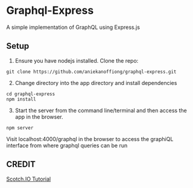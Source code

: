 # Graphql-Express

A simple implementation of GraphQL using Express.js

## Setup
1. Ensure you have nodejs installed. Clone the repo: 

```
git clone https://github.com/aniekanoffiong/graphql-express.git
```

2. Change directory into the app directory and install dependencies

```
cd graphql-express
npm install
```

3. Start the server from the command line/terminal and then access the app in the browser.

`npm server`
 
 Visit localhost:4000/graphql in the browser to access the graphiQL interface from where graphql queries can be run

 ## CREDIT

 [Scotch.IO Tutorial](https://scotch.io/tutorials/a-practical-graphql-getting-started-guide-with-nodejs)